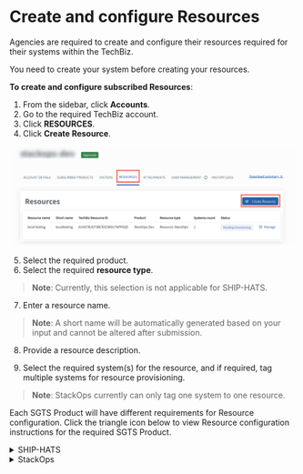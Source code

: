 # Create and configure Resources

Agencies are required to create and configure their resources required for their systems within the TechBiz.

You need to create your system before creating your resources.

**To create and configure subscribed Resources**:

1. From the sidebar, click **Accounts**.
2. Go to the required TechBiz account.
3. Click **RESOURCES**.
4. Click **Create Resource**.

![res](images/create-resource.png)

5. Select the required product.
6. Select the required **resource type**.
> **Note**: Currently, this selection is not applicable for SHIP-HATS.
7. Enter a resource name.

> **Note**: A short name will be automatically generated based on your input and cannot be altered after submission.

8. Provide a resource description.

9. Select the required system(s) for the resource, and if required, tag multiple systems for resource provisioning.

> **Note**: StackOps currently can only tag one system to one resource.

Each SGTS Product will have different requirements for Resource configuration. Click the triangle icon below to view Resource configuration instructions for the required SGTS Product.

<details>
  <summary>SHIP-HATS</summary>

This step is currently not applicable for SHIP-HATS. To configure resources, please proceed to the [SHIP-HATS portal](https://portal.ship.gov.sg/).

  </details>

<details>
  <summary>StackOps</summary>

10. Specify the required information for your Elastic deployment.

![image](images/stakops-add-prod.png)

| Field name | Description |
| --- | --- |
| **This is a system in production**	| Select this checkbox to indicate if this deployment is for a system that is currently in production. |
| **Cloud Service Provider** | Select your cloud service provider for the deployment. |
| **Elastic Version Number** | Depending on the selected cloud Product provider, this dropdown lists all the supported versions of ElasticSearch. |
| **Deployment Size**	| Depending on your daily data ingestion rate, choose the required size from the following options. The options are listed in alphabetical order. <br><br>**extra small**<br>**medium**<br>**small**<br>**large** |
| **Sizing Details** | This section is displayed only when you specify the **Deployment Size**. When you select the required size, you can see the **Memory Size (MB)** and **Storage Size (GB)** that will be provisioned for this deployment under Sizing Details. It also displays the **Instance Type** and **Number of Zones** that are available for a particular **Instance**. <br><br> **Note**: If you need a custom size, you are required to raise a [service request](https://go.gov.sg/stackops-support). |

11. Click **Submit**.


12. A success message will be displayed. 



  </details>



